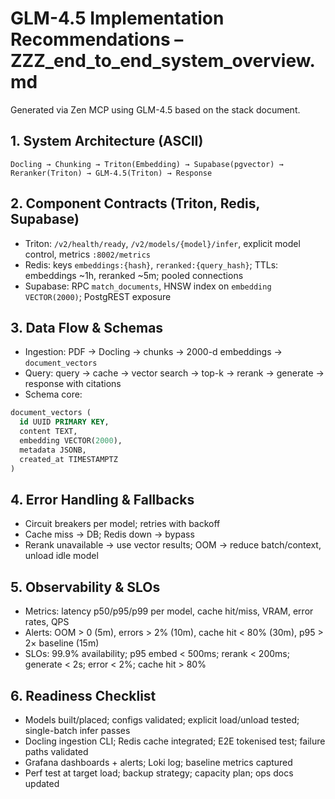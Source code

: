 # GLM-4.5 Implementation Recommendations – ZZZ_end_to_end_system_overview.md

Generated via Zen MCP using GLM-4.5 based on the stack document.

## 1. System Architecture (ASCII)
```
Docling → Chunking → Triton(Embedding) → Supabase(pgvector) → Reranker(Triton) → GLM-4.5(Triton) → Response
```

## 2. Component Contracts (Triton, Redis, Supabase)
- Triton: `/v2/health/ready`, `/v2/models/{model}/infer`, explicit model control, metrics `:8002/metrics`
- Redis: keys `embeddings:{hash}`, `reranked:{query_hash}`; TTLs: embeddings ~1h, reranked ~5m; pooled connections
- Supabase: RPC `match_documents`, HNSW index on `embedding VECTOR(2000)`; PostgREST exposure

## 3. Data Flow & Schemas
- Ingestion: PDF → Docling → chunks → 2000-d embeddings → `document_vectors`
- Query: query → cache → vector search → top-k → rerank → generate → response with citations
- Schema core:
```sql
document_vectors (
  id UUID PRIMARY KEY,
  content TEXT,
  embedding VECTOR(2000),
  metadata JSONB,
  created_at TIMESTAMPTZ
)
```

## 4. Error Handling & Fallbacks
- Circuit breakers per model; retries with backoff
- Cache miss → DB; Redis down → bypass
- Rerank unavailable → use vector results; OOM → reduce batch/context, unload idle model

## 5. Observability & SLOs
- Metrics: latency p50/p95/p99 per model, cache hit/miss, VRAM, error rates, QPS
- Alerts: OOM > 0 (5m), errors > 2% (10m), cache hit < 80% (30m), p95 > 2× baseline (15m)
- SLOs: 99.9% availability; p95 embed < 500ms; rerank < 200ms; generate < 2s; error < 2%; cache hit > 80%

## 6. Readiness Checklist
- Models built/placed; configs validated; explicit load/unload tested; single-batch infer passes
- Docling ingestion CLI; Redis cache integrated; E2E tokenised test; failure paths validated
- Grafana dashboards + alerts; Loki log; baseline metrics captured
- Perf test at target load; backup strategy; capacity plan; ops docs updated

